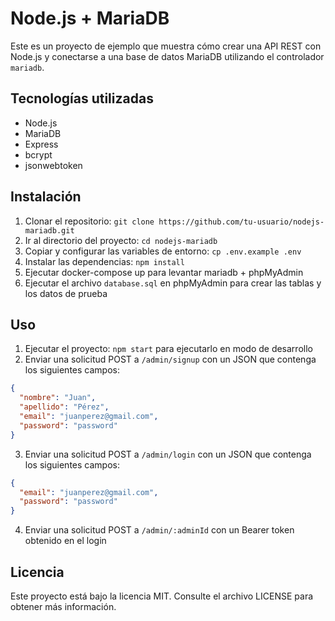 # Node.js + MariaDB

Este es un proyecto de ejemplo que muestra cómo crear una API REST con Node.js y conectarse a una base de datos MariaDB utilizando el controlador `mariadb`.

## Tecnologías utilizadas

- Node.js
- MariaDB
- Express
- bcrypt
- jsonwebtoken

## Instalación

1. Clonar el repositorio: `git clone https://github.com/tu-usuario/nodejs-mariadb.git`
2. Ir al directorio del proyecto: `cd nodejs-mariadb`
3. Copiar y configurar las variables de entorno: `cp .env.example .env`
4. Instalar las dependencias: `npm install`
5. Ejecutar docker-compose up para levantar mariadb + phpMyAdmin 
6. Ejecutar el archivo `database.sql` en phpMyAdmin para crear las tablas y los datos de prueba

## Uso

1. Ejecutar el proyecto: `npm start` para ejecutarlo en modo de desarrollo
2. Enviar una solicitud POST a `/admin/signup` con un JSON que contenga los siguientes campos:
```json
{
  "nombre": "Juan",
  "apellido": "Pérez",
  "email": "juanperez@gmail.com",
  "password": "password"
}
```
3. Enviar una solicitud POST a `/admin/login` con un JSON que contenga los siguientes campos:
```json
{
  "email": "juanperez@gmail.com",
  "password": "password"
}
```
4. Enviar una solicitud POST a `/admin/:adminId` con un Bearer token obtenido en el login

## Licencia

Este proyecto está bajo la licencia MIT. Consulte el archivo LICENSE para obtener más información.